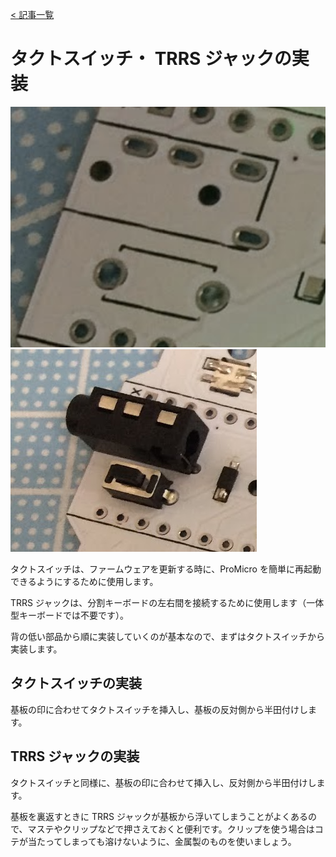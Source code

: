 [< 記事一覧](Readme.markdown)

# タクトスイッチ・ TRRS ジャックの実装

![other_marks](img/other_marks.png)![other_components](img/other_components.jpg)

タクトスイッチは、ファームウェアを更新する時に、ProMicro を簡単に再起動できるようにするために使用します。

TRRS ジャックは、分割キーボードの左右間を接続するために使用します（一体型キーボードでは不要です）。

背の低い部品から順に実装していくのが基本なので、まずはタクトスイッチから実装します。

## タクトスイッチの実装

基板の印に合わせてタクトスイッチを挿入し、基板の反対側から半田付けします。

## TRRS ジャックの実装

タクトスイッチと同様に、基板の印に合わせて挿入し、反対側から半田付けします。

基板を裏返すときに TRRS ジャックが基板から浮いてしまうことがよくあるので、マステやクリップなどで押さえておくと便利です。クリップを使う場合はコテが当たってしまっても溶けないように、金属製のものを使いましょう。
